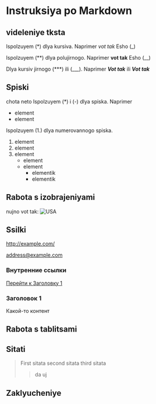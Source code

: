 # Instruksiya po Markdown

## videleniye tksta

Ispolzuyem (*) dlya kursiva. Naprimer *vot tak*
Esho (_)

Ispolzuyem (**) dlya polujirnogo. Naprimer **vot tak**
Esho (__)

Dlya kursiv jirnogo (***) ili (___). Naprimer ***Vot tak***
ili ___Vot tak___

## Spiski

chota neto
Ispolzuyem (*) i (-) dlya spiska. Naprimer

* element
* element

Ispolzuyem (1.) dlya numerovannogo spiska.

1. element
2. element
3. element
    - element
    - element
        + elementik
        + elementik

## Rabota s izobrajeniyami

nujno vot tak:
![USA](usa.jpg)

## Ssilki


<http://example.com/>

<address@example.com>

### Внутренние ссылки
[Перейти к Заголовку 1](#title1)

### <a id="title1">Заголовок 1</a>
Какой-то контент

## Rabota s tablitsami

## Sitati

> First sitata
> second sitata
> third sitata
> > da uj

## Zaklyucheniye
